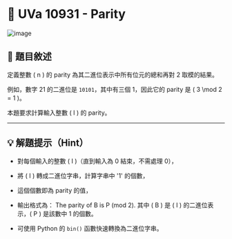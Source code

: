 # 🔢 UVa 10931 - Parity
![image](https://github.com/user-attachments/assets/a0dc2b0a-fa52-4736-a82d-2e7725c10ce4)

## 📘 題目敘述

定義整數 \( n \) 的 parity 為其二進位表示中所有位元的總和再對 2 取模的結果。

例如，數字 21 的二進位是 `10101`，其中有三個 1，因此它的 parity 是 \( 3 \mod 2 = 1 \)。

本題要求計算輸入整數 \( I \) 的 parity。

---

## 💡 解題提示（Hint）

- 對每個輸入的整數 \( I \)（直到輸入為 0 結束，不需處理 0），
- 將 \( I \) 轉成二進位字串，計算字串中 '1' 的個數，
- 這個個數即為 parity 的值，
- 輸出格式為：
The parity of B is P (mod 2).
其中 \( B \) 是 \( I \) 的二進位表示，\( P \) 是該數中 1 的個數。

- 可使用 Python 的 `bin()` 函數快速轉換為二進位字串。

